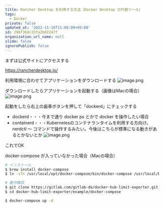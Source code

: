 ```yaml
---
title: Rancher Desktop を利用する方法（Docker Desktop の代替ツール）
tags:
  - Docker
private: false
updated_at: '2022-11-10T11:08:09+09:00'
id: 296f36dc33fa2b02247f
organization_url_name: null
slide: false
ignorePublish: false
---
```

まずは公式サイトにアクセスする

https://rancherdesktop.io/

利用環境に合わせてアプリケーションをダウンロードする
![image.png](https://qiita-image-store.s3.ap-northeast-1.amazonaws.com/0/59081/c753fd11-2dfc-ac3c-c388-41cf0cf9278f.png)

ダウンロードしたらアプリケーションを起動する（画像はMacの場合）
![image.png](https://qiita-image-store.s3.ap-northeast-1.amazonaws.com/0/59081/433f50b3-6fb4-4054-cf59-31764c8e775c.png)

起動をしたら右上の歯車ボタンを押して「dockerd」にチェックする

* dockerd・・・今まで通り docker ps とかで docker を操作したい場合
* containerd・・・Kubernetesのコンテナランタイムを利用する方向け。nerdctl 〜 コマンドで操作するみたい。今後はこちらが標準になる動きがあるとかないとか
![image.png](https://qiita-image-store.s3.ap-northeast-1.amazonaws.com/0/59081/6c8dcb0f-c2f5-3e63-d7b7-0ab9f0246eb8.png)

これでOK

docker-compose が入っていなかった場合（Macの場合）

```bash
# インストール
$ brew install docker-compose
$ ln -sfn /usr/local/opt/docker-compose/bin/docker-compose /usr/local/bin/docker-compose

# 動作確認
$ git clone https://gitlab.com/gitlab-de/docker-hub-limit-exporter.git
$ cd docker-hub-limit-exporter/example/docker-compose

$ docker-compose up -d 
```
